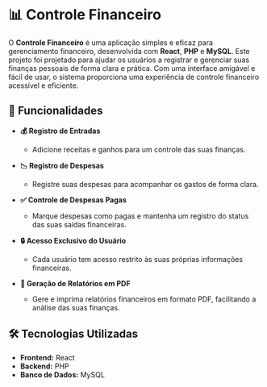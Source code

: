 # 📊 Controle Financeiro

O **Controle Financeiro** é uma aplicação simples e eficaz para gerenciamento financeiro, desenvolvida com **React**, **PHP** e **MySQL**. Este projeto foi projetado para ajudar os usuários a registrar e gerenciar suas finanças pessoais de forma clara e prática. Com uma interface amigável e fácil de usar, o sistema proporciona uma experiência de controle financeiro acessível e eficiente.

## 🚀 Funcionalidades

- **💰 Registro de Entradas**
  - Adicione receitas e ganhos para um controle das suas finanças.

- **📉 Registro de Despesas**
  - Registre suas despesas para acompanhar os gastos de forma clara.

- **✅ Controle de Despesas Pagas**
  - Marque despesas como pagas e mantenha um registro do status das suas saídas financeiras.

- **🔒 Acesso Exclusivo do Usuário**
  - Cada usuário tem acesso restrito às suas próprias informações financeiras.

- **📄 Geração de Relatórios em PDF**
  - Gere e imprima relatórios financeiros em formato PDF, facilitando a análise das suas finanças.

## 🛠️ Tecnologias Utilizadas

- **Frontend:** React
- **Backend:** PHP
- **Banco de Dados:** MySQL

